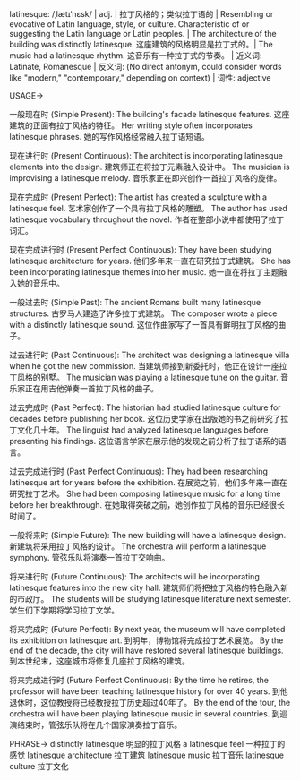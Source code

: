 latinesque: /ˌlætɪˈnɛsk/ | adj. | 拉丁风格的；类似拉丁语的 |  Resembling or evocative of Latin language, style, or culture.  Characteristic of or suggesting the Latin language or Latin peoples. | The architecture of the building was distinctly latinesque.  这座建筑的风格明显是拉丁式的。| The music had a latinesque rhythm. 这音乐有一种拉丁式的节奏。 | 近义词: Latinate, Romanesque | 反义词:  (No direct antonym, could consider words like "modern," "contemporary," depending on context) | 词性: adjective


USAGE->

一般现在时 (Simple Present):
The building's facade latinesque features.  这座建筑的正面有拉丁风格的特征。
Her writing style often incorporates latinesque phrases. 她的写作风格经常融入拉丁语短语。


现在进行时 (Present Continuous):
The architect is incorporating latinesque elements into the design.  建筑师正在将拉丁元素融入设计中。
The musician is improvising a latinesque melody.  音乐家正在即兴创作一首拉丁风格的旋律。


现在完成时 (Present Perfect):
The artist has created a sculpture with a latinesque feel.  艺术家创作了一个具有拉丁风格的雕塑。
The author has used latinesque vocabulary throughout the novel.  作者在整部小说中都使用了拉丁词汇。


现在完成进行时 (Present Perfect Continuous):
They have been studying latinesque architecture for years.  他们多年来一直在研究拉丁式建筑。
She has been incorporating latinesque themes into her music.  她一直在将拉丁主题融入她的音乐中。


一般过去时 (Simple Past):
The ancient Romans built many latinesque structures.  古罗马人建造了许多拉丁式建筑。
The composer wrote a piece with a distinctly latinesque sound.  这位作曲家写了一首具有鲜明拉丁风格的曲子。


过去进行时 (Past Continuous):
The architect was designing a latinesque villa when he got the new commission. 当建筑师接到新委托时，他正在设计一座拉丁风格的别墅。
The musician was playing a latinesque tune on the guitar.  音乐家正在用吉他弹奏一首拉丁风格的曲子。


过去完成时 (Past Perfect):
The historian had studied latinesque culture for decades before publishing her book.  这位历史学家在出版她的书之前研究了拉丁文化几十年。
The linguist had analyzed latinesque languages before presenting his findings.  这位语言学家在展示他的发现之前分析了拉丁语系的语言。


过去完成进行时 (Past Perfect Continuous):
They had been researching latinesque art for years before the exhibition.  在展览之前，他们多年来一直在研究拉丁艺术。
She had been composing latinesque music for a long time before her breakthrough.  在她取得突破之前，她创作拉丁风格的音乐已经很长时间了。


一般将来时 (Simple Future):
The new building will have a latinesque design.  新建筑将采用拉丁风格的设计。
The orchestra will perform a latinesque symphony.  管弦乐队将演奏一首拉丁交响曲。


将来进行时 (Future Continuous):
The architects will be incorporating latinesque features into the new city hall.  建筑师们将把拉丁风格的特色融入新的市政厅。
The students will be studying latinesque literature next semester.  学生们下学期将学习拉丁文学。


将来完成时 (Future Perfect):
By next year, the museum will have completed its exhibition on latinesque art.  到明年，博物馆将完成拉丁艺术展览。
By the end of the decade, the city will have restored several latinesque buildings.  到本世纪末，这座城市将修复几座拉丁风格的建筑。


将来完成进行时 (Future Perfect Continuous):
By the time he retires, the professor will have been teaching latinesque history for over 40 years.  到他退休时，这位教授将已经教授拉丁历史超过40年了。
By the end of the tour, the orchestra will have been playing latinesque music in several countries.  到巡演结束时，管弦乐队将在几个国家演奏拉丁音乐。




PHRASE->
distinctly latinesque 明显的拉丁风格
a latinesque feel  一种拉丁的感觉
latinesque architecture 拉丁建筑
latinesque music 拉丁音乐
latinesque culture 拉丁文化
